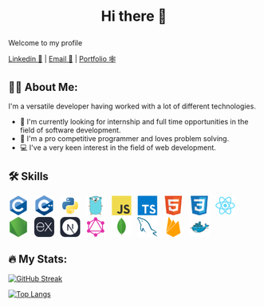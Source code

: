 # <p align="center">Hi there 👋</p>
Welcome to my profile

[Linkedin 🔗](https://www.linkedin.com/in/cursed-ninja/) | [Email 📧](mailto:shivam.sm2002@gmail.com) | [Portfolio 🕸️](https://cursed-ninja.netlify.app/)

## 👨‍💻 About Me:
I'm a versatile developer having worked with a lot of different technologies. 

* 🔭 I'm currently looking for internship and full time opportunities in the field of software development.
* 💪 I'm a pro competitive programmer and loves problem solving.
* 💻 I've a very keen interest in the field of web development.

## 🛠 Skills
<div id="skills">
  <img src="https://github.com/devicons/devicon/blob/master/icons/c/c-original.svg" alt="c" width="40" height="40"/> &nbsp;
  <img src="https://github.com/devicons/devicon/blob/master/icons/cplusplus/cplusplus-original.svg" alt="c++" width="40" height="40"/> &nbsp;
  <img src="https://github.com/devicons/devicon/blob/master/icons/python/python-original.svg" alt="python" width="40" height="40"/> &nbsp;
  <img src="https://github.com/devicons/devicon/blob/master/icons/go/go-original.svg" alt="go" width="40" height="40"/> &nbsp;
  <img src="https://github.com/devicons/devicon/blob/master/icons/javascript/javascript-original.svg" alt="javascript" width="40" height="40"/> &nbsp;
  <img src="https://github.com/devicons/devicon/blob/master/icons/typescript/typescript-original.svg" alt="typescript" width="40" height="40"/> &nbsp;
  <img src="https://github.com/devicons/devicon/blob/master/icons/html5/html5-original.svg" alt="HTML5" width="40" height="40"/> &nbsp;
  <img src="https://github.com/devicons/devicon/blob/master/icons/css3/css3-original.svg" alt="CSS" width="40" height="40"/> &nbsp;
  <img src="https://github.com/devicons/devicon/blob/master/icons/react/react-original.svg" alt="react" width="40" height="40"/> &nbsp;
  <img src="https://github.com/devicons/devicon/blob/master/icons/nodejs/nodejs-original.svg" alt="node" width="40" height="40"/> &nbsp;
  <img src="https://github.com/tandpfun/skill-icons/blob/main/icons/ExpressJS-Dark.svg" alt="express" width="40" height="40"/> &nbsp;
  <img src="https://github.com/tandpfun/skill-icons/blob/main/icons/NextJS-Dark.svg" alt="next" width="40" height="40"/> &nbsp;
  <img src="https://github.com/devicons/devicon/blob/master/icons/graphql/graphql-plain.svg" alt="graphql" width="40" height="40"/> &nbsp;
  <img src="https://github.com/devicons/devicon/blob/master/icons/mongodb/mongodb-original.svg" alt="mongo" width="40" height="40"/> &nbsp;
  <img src="https://github.com/devicons/devicon/blob/master/icons/mysql/mysql-original.svg" alt="mysql" width="40" height="40"/> &nbsp;
  <img src="https://github.com/devicons/devicon/blob/master/icons/firebase/firebase-plain.svg" alt="firebase" width="40" height="40"/> &nbsp;
  <img src="https://github.com/devicons/devicon/blob/master/icons/docker/docker-original.svg" alt="docker" width="40" height="40"/> &nbsp;
</div>

## 🔥 My Stats:
[![GitHub Streak](http://github-readme-streak-stats.herokuapp.com?user=cursed-ninja&theme=dark&background=000000)](https://git.io/streak-stats)

[![Top Langs](https://github-readme-stats.vercel.app/api/top-langs/?username=cursed-ninja&layout=compact&theme=vision-friendly-dark)](https://github.com/anuraghazra/github-readme-stats)
<!--
**Cursed-Ninja/cursed-ninja** is a ✨ _special_ ✨ repository because its `README.md` (this file) appears on your GitHub profile.

Here are some ideas to get you started:

- 🔭 I’m currently working on ...
- 🌱 I’m currently learning ...
- 👯 I’m looking to collaborate on ...
- 🤔 I’m looking for help with ...
- 💬 Ask me about ...
- 📫 How to reach me: ...
- 😄 Pronouns: ...
- ⚡ Fun fact: ...
-->
